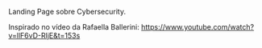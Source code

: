 Landing Page sobre Cybersecurity.

Inspirado no vídeo da Rafaella Ballerini: https://www.youtube.com/watch?v=llF6vD-RljE&t=153s